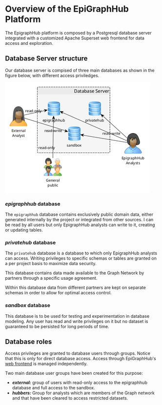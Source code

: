# Overview of the EpiGraphHub Platform 

The EpigraphHub platform is composed by a Postgresql database server integrated with a customized Apache Superset web frontend for data access and exploration. 

## Database Server structure

Our database server is compised of three main databases as shown in the figure below, with different access priviledges. 

![server](db_access.png)

### *epigraphhub* database

The `epigraphhub` database contains exclusively public domain data, either generated internally by the project or integrated from other sources. I can be read by all users but only EpigraphHub analysts can write to it, creating or updating tables.

### *privatehub* database
The `privatehub` database is a database to which only EpigraphHub analysts can access. Writing privileges to specific schemas or tables are granted on a per project basis to maximize data security.

This database contains data made available to the Graph Network by partners through a specific usage agreement. 

Within this database data from different partners are kept on separate schemas in order to allow for optimal access control. 

### *sandbox* database
This database is to be used for testing and experimentation in database modeling. Any user has read and write privileges on it but no dataset is guaranteed to be persisted for long periods of time.

## Database roles

Access privileges are granted to database users through groups. Notice that this is only for direct database access. Access through EpiGraphHub's [web frontend](https://epigraphhub.org) is managed independently.

Two main database user groups have been created for this purpose:

* ***external:***
    group of users with read-only access to the epigraphhub database and full access to the sandbox. 
* ***hubbers:*** Group for analysts which are members of the Graph network and that have been cleared to access restricted datasets.